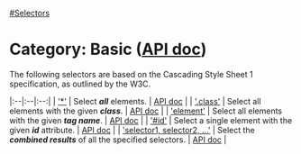 [#Selectors](?/selectors.md)

# Category: Basic ([API doc](https://api.jquery.com/category/selectors/basic-css-selectors/))

The following selectors are based on the Cascading Style Sheet 1 specification, as outlined by the W3C.

<style>
th { text-align: left; font-style: italic; }
tr td:nth-child(1) { width: 15%; font-weight: bold; }
tr td:nth-child(2) { width: 75%; }
td {
  vertical-align: top;
}
</style>

|:--|:--|:--:|
| ['*'](?pages/all/) | Select **_all_** elements. | [API doc](https://api.jquery.com/all-selector/) |
| ['.class'](?pages/class/) | Select all elements with the given **_class_**. | [API doc](https://api.jquery.com/class-selector/) |
| ['element'](?pages/element/) | Select all elements with the given **_tag name_**. | [API doc](https://api.jquery.com/element-selector/) |
| ['#id'](?pages/id/) | Select a single element with the given **_id_** attribute. | [API doc](https://api.jquery.com/id-selector/) |
| ['selector1, selector2, ...'](?pages/multiple/) | Select the **_combined results_** of all the specified selectors. | [API doc](https://api.jquery.com/multiple-selector/) |
